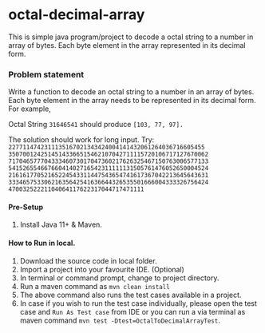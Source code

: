 # octal-decimal-array

This is simple java program/project to decode a octal string to a number in array of bytes. Each byte
element in the array represented in its decimal form. 

### Problem statement

Write a function to decode an octal string to a number in an array of bytes. Each byte
element in the array needs to be represented in its decimal form. For example,

Octal String `31646541` should produce `[103, 77, 97].`

The solution should work for long input. Try:
`2277114742311135167021343424004141432061264036716605455
35070012425145143366515462107042711115720106717127670062
71704657770433346073017047360217626325467150763006577133
54152655466766041402716542311111131505761476052650004524
21616177052165224543311447543654741617367042213645643631
33346575330621635642541636644326535501666004333326756424
47003252221104064117622317044717471111`


#### Pre-Setup
1) Install Java 11+ & Maven.

#### How to Run in local.

1. Download the source code in local folder.
2. Import a project into your favourite IDE. (Optional)
3. In terminal or command prompt, change to project directory.
4. Run a maven command as `mvn clean install`
5. The above command also runs the test cases available in a project. 
6. In case if you wish to run the test case individually, please open the test case and `Run As Test case` from IDE or you can run a via terminal as maven command `mvn test -Dtest=OctalToDecimalArrayTest`.
